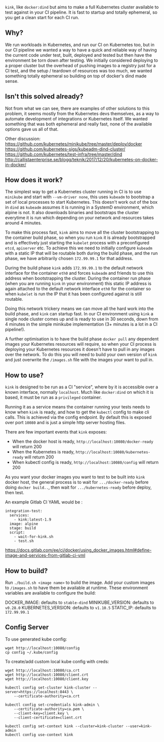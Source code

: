 `kink`, like `docker:dind` but aims to make a full Kubernetes cluster available to test against in your CI pipeline. It is fast to startup and totally ephemeral, so you get a clean start for each CI run.

## Why?

We run workloads in Kubernetes, and run our CI on Kubernetes too, but in our CI pipeline we wanted a way to have a quick and reliable way of having the current code under test, built, deployed and tested but then have the environment be torn down after testing. We initially considered deploying to a proper cluster but the overhead of pushing images to a registry just for a CI test, and the setup / teardown of resources was too much, we wanted something totally ephemeral so building on top of docker's dind made sense.

## Isn't this solved already?

Not from what we can see, there are examples of other solutions to this problem, it seems mostly from the Kubernetes devs themselves, as a way to automate development of integrations or Kubernetes itself. We wanted something that was both ephemeral and really fast, none of the available options gave us all of that.

Other discussion:
https://github.com/kubernetes/minikube/tree/master/deploy/docker
https://github.com/kubernetes-sigs/kubeadm-dind-cluster/
https://github.com/kubernetes/test-infra/tree/master/dind
http://callistaenterprise.se/blogg/teknik/2017/12/20/kubernetes-on-docker-in-docker/

## How does it work?

The simplest way to get a Kubernetes cluster running in CI is to use `minikube` and start with `--vm-driver none`, this uses `kubeadm` to bootstrap a set of local processes to start Kubernetes. This doesn't work out of the box in `dind` as `kubeadm` assumes it is running in a SystemD environment, which alpine is not. It also downloads binaries and bootstraps the cluster everytime it is run which depending on your network and resources takes around 4 minutes.

To make this process fast, `kink` aims to move all the cluster bootstrapping to the container build phase, so when you run `kink` it is already bootstrapped and is effectively just starting the `kubelet` process with a preconfigured `etcd`, `apiserver` etc. To achieve this we need to initially configure `kubeadm` with a static IP that will be routable both during the build phase, and the run phase, we have arbitrarily chosen `172.99.99.1` for that address.

During the build phase `kink` adds `172.99.99.1` to the default network interface for the container `eth0` and forces `kubeadm` and friends to use this address when bootstrapping the cluster. During the container run phase (when you are running `kink` in your environment) this static IP address is again attached to the default network interface `eth0` for the container so when `kubelet` is run the IP that it has been configured against is still routable.

Doing this network trickery means we can move all the hard work into the build phase, and `kink` can startup fast. In our CI environment using `kink` a single node cluster comes up and is ready to use in 30 seconds, down from 4 minutes in the simple minikube implementation (3+ minutes is a lot in a CI pipeline!).

A further optimisation is to have the build phase `docker pull` any dependent images your Kubernetes resources will require, so when your CI process is deploying your Kubernetes resources it doesn't have to pull in any images over the network. To do this you will need to build your own version of `kink` and just overwrite the `/images.sh` file with the images your want to pull in.

## How to use?

`kink` is designed to be run as a CI "service", where by it is accessible over a known interface, normally `localhost`. Much like `docker:dind` on which it is based, it must be run as a `privileged` container. 

Running it as a service means the container running your tests needs to know when `kink` is ready, and how to get the `kubectl` config to make cli calls. This is achieved via the config endpoint. By default this is exposed over port `10080` and is just a simple http server hosting files. 

There are few important events that `kink` exposes:
- When the docker host is ready, `http://localhost:10080/docker-ready` will return 200
- When the Kubernetes is ready, `http://localhost:10080/kubernetes-ready` will return 200
- When kubectl config is ready, `http://localhost:10080/config` will return 200

As you want your docker images you want to test to be built into `kink` docker host, the general process is to wait for `.../docker-ready` before doing `docker build..`, then wait for `.../kubernetes-ready` before deploy, then test.

An example Gitlab CI YAML would be :

```
integration-test:
  services:
    - kink:latest-1.9
  image: alpine
  stage: build
  script:
    - wait-for-kink.sh
    - test.sh
```

https://docs.gitlab.com/ee/ci/docker/using_docker_images.html#define-image-and-services-from-gitlab-ci-yml


## How to build?

Run `./build.sh <image name>` to build the image. Add your custom images to `/images.sh` to have them be available at runtime. These environment variables are available to configure the build:

DOCKER_IMAGE: defaults to `stable-dind`
MINIKUBE_VERSION: defaults to `v0.28.0`
KUBERNETES_VERSION: defaults to `v1.10.5`
STATIC_IP: defaults to `172.99.99.1`

## Config Server

To use generated kube config:

```
wget http://localhost:10080/config
cp config ~/.kube/config
```

To create/add custom local kube config with creds:

```
wget http://localhost:10080/ca.crt 
wget http://localhost:10080/client.crt
wget http://localhost:10080/client.key

kubectl config set-cluster kink-cluster --server=https://localhost:8443 \
    --certificate-authority=ca.crt

kubectl config set-credentials kink-admin \
    --certificate-authority=ca.pem \
    --client-key=client.key \
    --client-certificate=client.crt

kubectl config set-context kink --cluster=kink-cluster --user=kink-admin
kubectl config use-context kink
```